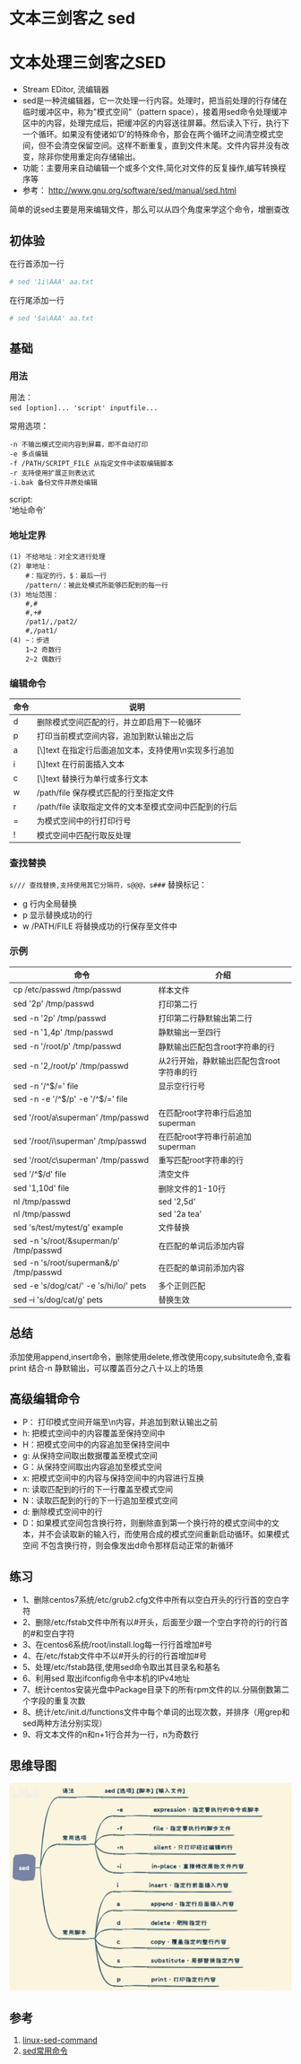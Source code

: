 # 文本三剑客之 sed

# 文本处理三剑客之SED
- Stream EDitor, 流编辑器
- sed是一种流编辑器，它一次处理一行内容。处理时，把当前处理的行存储在临时缓冲区中，称为"模式空间"（pattern space），接着用sed命令处理缓冲区中的内容，处理完成后，把缓冲区的内容送往屏幕。然后读入下行，执行下一个循环。如果没有使诸如‘D’的特殊命令，那会在两个循环之间清空模式空间，但不会清空保留空间。这样不断重复，直到文件末尾。文件内容并没有改变，除非你使用重定向存储输出。
- 功能：主要用来自动编辑一个或多个文件,简化对文件的反复操作,编写转换程序等
- 参考： http://www.gnu.org/software/sed/manual/sed.html

简单的说sed主要是用来编辑文件，那么可以从四个角度来学这个命令，增删查改

## 初体验
在行首添加一行
```yaml
# sed '1i\AAA' aa.txt
```
在行尾添加一行
```yaml
# sed '$a\AAA' aa.txt  
```


## 基础
### 用法
用法：  
`sed [option]... 'script' inputfile...`

常用选项：
```
-n 不输出模式空间内容到屏幕，即不自动打印
-e 多点编辑
-f /PATH/SCRIPT_FILE 从指定文件中读取编辑脚本
-r 支持使用扩展正则表达式
-i.bak 备份文件并原处编辑
```
script:   
'地址命令'

### 地址定界
```
(1) 不给地址：对全文进行处理  
(2) 单地址：  
	#：指定的行，$：最后一行  
	/pattern/：被此处模式所能够匹配到的每一行  
(3) 地址范围：  
	#,#  
	#,+#  
	/pat1/,/pat2/  
	#,/pat1/
(4) ~：步进
	1~2 奇数行
	2~2 偶数行
```
### 编辑命令
| 命令     | 说明     |
| ---- | ---- |
|d| 删除模式空间匹配的行，并立即启用下一轮循环   |
|p| 打印当前模式空间内容，追加到默认输出之后   |
|a| [\\]text 在指定行后面追加文本，支持使用\n实现多行追加   |
|i| [\\\]text 在行前面插入文本   |
|c| [\\]text 替换行为单行或多行文本   |
|w| /path/file 保存模式匹配的行至指定文件   |
|r| /path/file 读取指定文件的文本至模式空间中匹配到的行后   |
|=| 为模式空间中的行打印行号   |
|!| 模式空间中匹配行取反处理	   |

### 查找替换
`s/// 查找替换,支持使用其它分隔符，s@@@，s###`
替换标记：
- g 行内全局替换
- p 显示替换成功的行
- w /PATH/FILE 将替换成功的行保存至文件中

### 示例
| 命令|介绍 | 
| ---| ---| 
| cp /etc/passwd /tmp/passwd| 样本文件 | 
| sed '2p' /tmp/passwd |  打印第二行| 
| sed -n '2p' /tmp/passwd  | 打印第二行静默输出第二行| 
| sed -n '1,4p' /tmp/passwd  | 静默输出一至四行| 
| sed -n '/root/p' /tmp/passwd | 静默输出匹配包含root字符串的行| 
| sed -n '2,/root/p' /tmp/passwd | 从2行开始，静默输出匹配包含root字符串的行| 
| sed -n '/^$/=' file | 显示空行行号| 
| sed -n -e '/^$/p' -e '/^$/=' file| | 
| sed '/root/a\superman' /tmp/passwd | 在匹配root字符串行后追加superman| 
| sed '/root/i\superman' /tmp/passwd | 在匹配root字符串行前追加superman| 
| sed '/root/c\superman' /tmp/passwd | 重写匹配root字符串的行| 
| sed '/^$/d' file   |  清空文件| 
| sed '1,10d' file   |   删除文件的1-10行| 
| nl /tmp/passwd | sed '2,5d' |  删除文件的2-5行| 
| nl /tmp/passwd | sed '2a tea'|  在第二行追加tea| 
| sed 's/test/mytest/g' example |   文件替换| 
| sed -n 's/root/&superman/p' /tmp/passwd | 在匹配的单词后添加内容| 
| sed -n 's/root/superman&/p' /tmp/passwd | 在匹配的单词前添加内容| 
| sed -e 's/dog/cat/' -e 's/hi/lo/' pets | 多个正则匹配| 
| sed –i 's/dog/cat/g' pets   | 替换生效| 

## 总结
添加使用append,insert命令，删除使用delete,修改使用copy,subsitute命令,查看print 结合-n 静默输出，可以覆盖百分之八十以上的场景

## 高级编辑命令
- P： 打印模式空间开端至\n内容，并追加到默认输出之前
- h: 把模式空间中的内容覆盖至保持空间中
- H：把模式空间中的内容追加至保持空间中
- g: 从保持空间取出数据覆盖至模式空间
- G：从保持空间取出内容追加至模式空间
- x: 把模式空间中的内容与保持空间中的内容进行互换
- n: 读取匹配到的行的下一行覆盖至模式空间
- N：读取匹配到的行的下一行追加至模式空间
- d: 删除模式空间中的行
- D：如果模式空间包含换行符，则删除直到第一个换行符的模式空间中的文本，并不会读取新的输入行，而使用合成的模式空间重新启动循环。如果模式空间
不包含换行符，则会像发出d命令那样启动正常的新循环


## 练习
- 1、删除centos7系统/etc/grub2.cfg文件中所有以空白开头的行行首的空白字符
- 2、删除/etc/fstab文件中所有以#开头，后面至少跟一个空白字符的行的行首的#和空白字符
- 3、在centos6系统/root/install.log每一行行首增加#号
- 4、在/etc/fstab文件中不以#开头的行的行首增加#号
- 5、处理/etc/fstab路径,使用sed命令取出其目录名和基名
- 6、利用sed 取出ifconfig命令中本机的IPv4地址
- 7、统计centos安装光盘中Package目录下的所有rpm文件的以.分隔倒数第二个字段的重复次数
- 8、统计/etc/init.d/functions文件中每个单词的出现次数，并排序（用grep和sed两种方法分别实现）
- 9、将文本文件的n和n+1行合并为一行，n为奇数行

## 思维导图
![sed](/images/linux/sed-1.jpg)


## 参考
1. [linux-sed-command](https://www.linuxprobe.com/linux-sed-command.html)
2. [sed常用命令](https://blog.csdn.net/qq_33326449/article/details/117868811)


